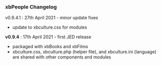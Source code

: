 ### xbPeople Changelog

v0.9.4.1 : 27th April 2021 - minor update fixes 
 - update to xbculture.css for modules

**v0.9.4**   : 17th April 2021 - first JED release
 - packaged with xbBooks and xbFilms
 - xbculture.css, xbculture.php (helper file), and xbculture.ini (language) are shared with other components and modules

